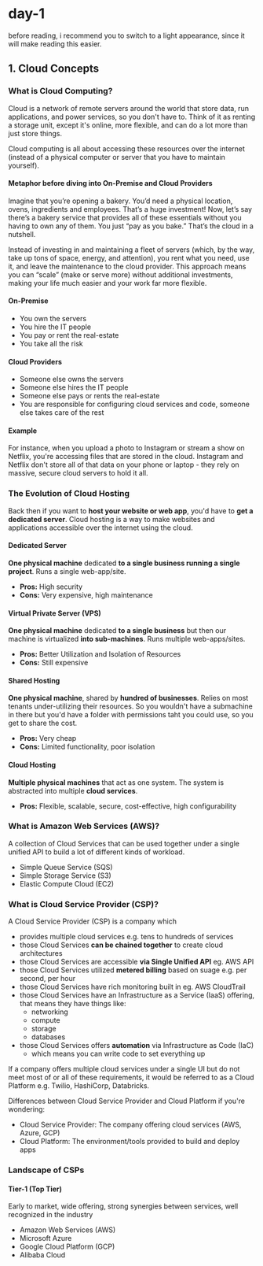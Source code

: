 # day-1
before reading, i recommend you to switch to a light appearance, since it will make reading this easier.


## 1. Cloud Concepts


### What is Cloud Computing?

Cloud is a network of remote servers around the world that store data, run applications, and power services, so you don't have to. Think of it as renting a storage unit, except it's online, more flexible, and can do a lot more than just store things. 

Cloud computing is all about accessing these resources over the internet (instead of a physical computer or server that you have to maintain yourself).

#### Metaphor before diving into On-Premise and Cloud Providers
Imagine that you’re opening a bakery. You’d need a physical location, ovens, ingredients and employees. That’s a huge investment! Now, let’s say there’s a bakery service that provides all of these essentials without you having to own any of them. You just “pay as you bake.” That’s the cloud in a nutshell.

Instead of investing in and maintaining a fleet of servers (which, by the way, take up tons of space, energy, and attention), you rent what you need, use it, and leave the maintenance to the cloud provider. This approach means you can “scale” (make or serve more) without additional investments, making your life much easier and your work far more flexible.

#### On-Premise 
- You own the servers
- You hire the IT people
- You pay or rent the real-estate
- You take all the risk

#### Cloud Providers
- Someone else owns the servers
- Someone else hires the IT people
- Someone else pays or rents the real-estate
- You are responsible for configuring cloud services and code, someone else takes care of the rest

#### Example
For instance, when you upload a photo to Instagram or stream a show on Netflix, you're accessing files that are stored in the cloud. Instagram and Netflix don't store all of that data on your phone or laptop - they rely on massive, secure cloud servers to hold it all.


### The Evolution of Cloud Hosting

Back then if you want to **host your website or web app**, you'd have to **get a dedicated server**.
Cloud hosting is a way to make websites and applications accessible over the internet using the cloud.

#### Dedicated Server 
**One physical machine** dedicated **to a single business running a single project**.
Runs a single web-app/site.
- **Pros:** High security
- **Cons:** Very expensive, high maintenance

#### Virtual Private Server (VPS)
**One physical machine** dedicated **to a single business** but then our machine is virtualized **into sub-machines**.
Runs multiple web-apps/sites.
- **Pros:** Better Utilization and Isolation of Resources 
- **Cons:** Still expensive

#### Shared Hosting
**One physical machine**, shared by **hundred of businesses**.
Relies on most tenants under-utilizing their resources.
So you wouldn't have a submachine in there but you'd have a folder with permissions taht you could use, so you get to share the cost.
- **Pros:** Very cheap
- **Cons:** Limited functionality, poor isolation

#### Cloud Hosting
**Multiple physical machines** that act as one system.
The system is abstracted into multiple **cloud services**.
- **Pros:** Flexible, scalable, secure, cost-effective, high configurability


### What is Amazon Web Services (AWS)?

A collection of Cloud Services that can be used together under a single unified API to build a lot of different kinds of workload. 
 
- Simple Queue Service (SQS)
- Simple Storage Service (S3)
- Elastic Compute Cloud (EC2)


### What is Cloud Service Provider (CSP)?

A Cloud Service Provider (CSP) is a company which 
- provides multiple cloud services e.g. tens to hundreds of services
- those Cloud Services **can be chained together** to create cloud architectures
- those Cloud Services are accessible **via Single Unified API** eg. AWS API
- those Cloud Services utilized **metered billing** based on suage e.g. per second, per hour
- those Cloud Services have rich monitoring built in eg. AWS CloudTrail 
- those Cloud Services have an Infrastructure as a Service (IaaS) offering, that means they have things like:
  + networking
  + compute
  + storage
  + databases
- those Cloud Services offers **automation** via Infrastructure as Code (IaC) 
  + which means you can write code to set everything up 

If a company offers multiple cloud services under a single UI but do not meet most of or all of these requirements, it would be referred to as a Cloud Platform e.g. Twilio, HashiCorp, Databricks. 

Differences between Cloud Service Provider and Cloud Platform if you're wondering:
- Cloud Service Provider: The company offering cloud services (AWS, Azure, GCP)
- Cloud Platform: The environment/tools provided to build and deploy apps


### Landscape of CSPs

#### Tier-1 (Top Tier) 
Early to market, wide offering, strong synergies between services, well recognized in the industry 
- Amazon Web Services (AWS)
- Microsoft Azure
- Google Cloud Platform (GCP)
- Alibaba Cloud 

###